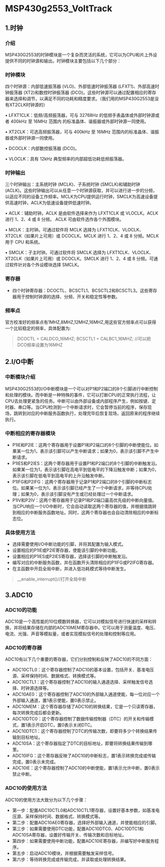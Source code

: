 # MSP430g2553_VoltTrack
## 1.时钟
### 介绍
MSP430G2553的时钟模块是一个复杂而灵活的系统，它可以为CPU和片上外设提供不同的时钟源和输出。时钟模块主要包括以下几个部分：
### 时钟模块
四个时钟源：内部低速振荡器 (VLO)、外部低速时钟振荡器 (LFXT1)、外部高速时钟振荡器 (XT2)和数控时钟振荡器 (DCO)。这些时钟源可以通过配置相应的寄存器来选择和调节，以满足不同的功耗和精度要求。（我们用的MSP430G2553是没有XT2CLK时钟源的）

• LFXT1CLK：低频/高频振荡器，可与 32768Hz 的低频手表晶体或外部时钟源或者 400kHz 至 16MHz 范围内
的标准晶体、谐振器或外部时钟源一同使用。

• XT2CLK：可选高频振荡器，可与 400kHz 至 16MHz 范围内的标准晶体、谐振器或外部时钟源一同使用。

• DCOCLK：内部数控振荡器 (DCO)。

• VLOCLK：具有 12kHz 典型频率的内部超低功耗低频振荡器。

### 时钟输出
三个时钟输出：主系统时钟 (MCLK)、子系统时钟 (SMCLK)和辅助时钟 (ACLK)。这些时钟输出可以从任意一个时钟源获取，并可以进行进一步的分频，以适应不同的设备工作频率。MCLK为CPU提供运行时钟，SMCLK为高速设备提供高速时钟，ACLK为低速设备提供低速时钟。

• ACLK：辅助时钟。ACLK 是由软件选择来作为 LFXT1CLK 或 VLOCLK。ACLK 进行 1、2、4 或 8 分频。
ACLK 可由软件选作各个外围模块。

• MCLK：主时钟。可通过软件将 MCLK 选择为 LFXT1CLK、VLOCLK、XT2CLK（如果片上可用）或 
DCOCLK。MCLK 进行 1、2、4 或 8 分频。MCLK 用于 CPU 和系统。

• SMCLK：子主时钟。可通过软件将 SMCLK 选择为 LFXT1CLK、VLOCLK、XT2CLK（如果片上可用）或 
DCOCLK。SMCLK 进行 1、2、4 或 8 分频。可通过软件针对各个外设模块选择 SMCLK。

### 寄存器
-   四个时钟寄存器：DCOCTL、BCSCTL1、BCSCTL2和BCSCTL3。这些寄存器用于控制时钟源的选择、分频、开关和稳定性等参数。

### 频率点
官方校准好的频率点有1MHZ,8MHZ,12MHZ,16MHZ,用这些官方频率点可以获得一个比较稳定的频率，具体配置为:

> DCOCTL = CALDCO_16MHZ;
> BCSCTL1 = CALBC1_16MHZ;
> //可以把DCO频率设置为16MHZ
## 2.I/O中断
### 中断模块介绍
MSP430G2553的I/O中断模块是一个可以对P1和P2端口的8个引脚进行中断控制和处理的模块。而中断是一种特殊的事件，它可以打断CPU的正常执行流程，让CPU去处理更紧急的任务。中断可以由外部设备或内部程序产生，例如按键、定时器、串口等。当CPU检测到一个中断请求时，它会暂停当前的程序，保存现场，跳转到对应的中断服务函数执行，处理完毕后恢复现场，返回原来的程序继续执行。
### 中断相应的寄存器模块
-   P1IE和P2IE：这两个寄存器用于设置P1和P2端口的8个引脚的中断使能位。如果某一位为1，表示该引脚可以产生中断请求；如果为0，表示该引脚不产生中断请求。
-   P1IES和P2IES：这两个寄存器用于设置P1和P2端口的8个引脚的中断触发沿。如果某一位为1，表示该引脚在高电平到低电平的下降沿触发中断；如果为0，表示该引脚在低电平到高电平的上升沿触发中断。
-   P1IFG和P2IFG：这两个寄存器用于记录P1和P2端口的8个引脚的中断标志位。如果某一位为1，表示该引脚已经产生了一个中断请求，并等待CPU处理；如果为0，表示该引脚没有产生或已经处理过一个中断请求。
-   P1IV和P2IV：这两个寄存器用于记录P1和P2端口最高优先级的中断向量值。当CPU响应一个I/O中断时，它会自动读取这两个寄存器的值，并根据值跳转到相应的中断服务函数地址。同时，这两个寄存器也会自动清除相应的中断标志位。
### 具体使用方法

-   选择需要使用I/O中断功能的引脚，并将其配置为输入模式。
-   设置相应的P1IE或P2IE寄存器，使能该引脚的中断功能。
-   设置相应的P1IES或P2IES寄存器，选择该引脚的中断触发沿。
-   编写对应的中断服务函数，并在函数开头清除相应的P1IFG或P2IFG寄存器。
-   在主函数中开启全局中断，并进入低功耗模式等待中断发生。
> __enable_interrupt()//打开全局中断
## 3.ADC10
### ADC10的功能
ADC10是一个高性能的10位模数转换器，它可以对模拟信号进行快速的采样和转换，并将结果存储在内部的ADC10MEM寄存器中。它可以用于测量温度、电压、电流、光强、声音等模拟量，或者实现模拟信号的处理和控制等应用。
### ADC10的寄存器
ADC10有以下几个重要的寄存器，它们分别控制和反映了ADC10的不同方面：
-   ADC10CTL0：这个寄存器控制了ADC10的基本设置，包括开关、基准电压源、采样保持时间、数据格式、转换模式等。
-   ADC10CTL1：这个寄存器控制了ADC10的输入通道选择、采样触发信号选择、时钟源选择等。
-   ADC10AE0：这个寄存器控制了ADC10的外部输入通道使能，每一位对应一个外部输入通道，置1表示使能，置0表示禁止。
-   ADC10MEM：这个寄存器存储了ADC10的转换结果，它是一个只读寄存器，每次转换完成后都会更新。
-   ADC10DTC0：这个寄存器控制了数据传输控制器（DTC）的开关和传输模式，置1表示开启DTC，置0表示关闭DTC。
-   ADC10DTC1：这个寄存器控制了DTC的传输次数，即要将多少个转换结果传输到目标地址。
-   ADC10SA：这个寄存器指定了DTC的目标地址，即要将转换结果传输到哪里。
-   ADC10IFG：这个寄存器反映了ADC10的中断标志，置1表示转换完成或传输完成，置0表示未完成。
-   ADC10IE：这个寄存器控制了ADC10的中断使能，置1表示允许中断，置0表示禁止中断。
 ###  ADC10的使用方法
 ADC10的使用方法大致分为以下几个步骤：
-   第一步：配置ADC10CTL0和ADC10CTL1寄存器，设置好基本参数，如基准电压源、采样保持时间、数据格式、转换模式等。
-   第二步：配置ADC10AE0寄存器，选择好外部输入通道，并使能相应的引脚。
-   第三步：如果需要使用DTC功能，配置ADC10DTC0、ADC10DTC1和ADC10SA寄存器，设置好传输开关、传输次数和目标地址。
-   第四步：如果需要使用中断功能，配置ADC10IE寄存器，并编写好中断服务程序。
-   第五步：启动ADC10模块，并根据需要触发采样信号。
-   第六步：等待转换完成或传输完成，并读取或处理转换结果。
